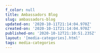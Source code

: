 ```yaml
---
f_color: null
title: Ambassadors Blog
slug: ambassadors-blog
updated-on: '2020-10-11T21:14:04.970Z'
created-on: '2020-10-11T21:14:04.970Z'
published-on: '2020-10-12T21:10:51.235Z'
layout: '[media-categories].html'
tags: media-categories
---
```



